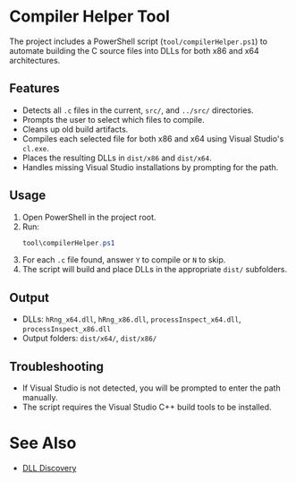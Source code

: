 # Compiler Helper Tool

The project includes a PowerShell script (`tool/compilerHelper.ps1`) to automate building the C source files into DLLs for both x86 and x64 architectures.

## Features
- Detects all `.c` files in the current, `src/`, and `../src/` directories.
- Prompts the user to select which files to compile.
- Cleans up old build artifacts.
- Compiles each selected file for both x86 and x64 using Visual Studio's `cl.exe`.
- Places the resulting DLLs in `dist/x86` and `dist/x64`.
- Handles missing Visual Studio installations by prompting for the path.

## Usage
1. Open PowerShell in the project root.
2. Run:
   ```powershell
   tool\compilerHelper.ps1
   ```
3. For each `.c` file found, answer `Y` to compile or `N` to skip.
4. The script will build and place DLLs in the appropriate `dist/` subfolders.

## Output
- DLLs: `hRng_x64.dll`, `hRng_x86.dll`, `processInspect_x64.dll`, `processInspect_x86.dll`
- Output folders: `dist/x64/`, `dist/x86/`

## Troubleshooting
- If Visual Studio is not detected, you will be prompted to enter the path manually.
- The script requires the Visual Studio C++ build tools to be installed.

# See Also
- [DLL Discovery](https://github.com/DefinetlyNotAI/PyCTools/wiki/DLL-Discovery)

